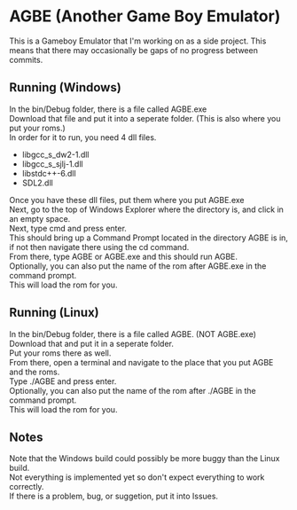 # AGBE (Another Game Boy Emulator)
This is a Gameboy Emulator that I'm working on as a side project.
This means that there may occasionally be gaps of no progress between commits.
## Running (Windows)
In the bin/Debug folder, there is a file called AGBE.exe  
Download that file and put it into a seperate folder. (This is also where you put your roms.)  
In order for it to run, you need 4 dll files.  
- libgcc_s_dw2-1.dll
- libgcc_s_sjlj-1.dll
- libstdc++-6.dll
- SDL2.dll  

Once you have these dll files, put them where you put AGBE.exe  
Next, go to the top of Windows Explorer where the directory is, and click in an empty space.  
Next, type cmd and press enter.  
This should bring up a Command Prompt located in the directory AGBE is in, if not then navigate there using the cd command.  
From there, type AGBE or AGBE.exe and this should run AGBE.  
Optionally, you can also put the name of the rom after AGBE.exe in the command prompt.  
This will load the rom for you.  
## Running (Linux)
In the bin/Debug folder, there is a file called AGBE. (NOT AGBE.exe)  
Download that and put it in a seperate folder.  
Put your roms there as well.  
From there, open a terminal and navigate to the place that you put AGBE and the roms.  
Type ./AGBE and press enter.  
Optionally, you can also put the name of the rom after ./AGBE in the command prompt.  
This will load the rom for you.  
## Notes
Note that the Windows build could possibly be more buggy than the Linux build.  
Not everything is implemented yet so don't expect everything to work correctly.  
If there is a problem, bug, or suggetion, put it into Issues.  
